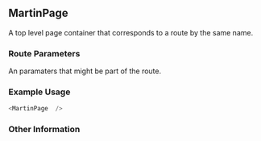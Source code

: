 ## MartinPage
A top level page container that corresponds to a route by the same name.

### Route Parameters
An paramaters that might be part of the route.

### Example Usage

```js
<MartinPage  />
```


### Other Information
